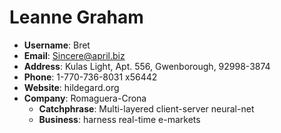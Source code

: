 # Leanne Graham

- **Username**: Bret
- **Email**: Sincere@april.biz
- **Address**: Kulas Light, Apt. 556, Gwenborough, 92998-3874
- **Phone**: 1-770-736-8031 x56442
- **Website**: hildegard.org
- **Company**: Romaguera-Crona
  - **Catchphrase**: Multi-layered client-server neural-net
  - **Business**: harness real-time e-markets